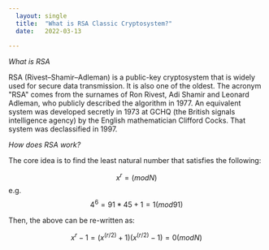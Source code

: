 ```yaml
---
  layout: single
  title:  "What is RSA Classic Cryptosystem?"
  date:   2022-03-13
   
--- 
```


*What is RSA*

RSA (Rivest–Shamir–Adleman) is a public-key cryptosystem that is widely used for secure data transmission. It is also one of the oldest. The acronym "RSA" comes from the surnames of Ron Rivest, Adi Shamir and Leonard Adleman, who publicly described the algorithm in 1977. An equivalent system was developed secretly in 1973 at GCHQ (the British signals intelligence agency) by the English mathematician Clifford Cocks. That system was declassified in 1997.

*How does RSA work?*

The core idea is to find the least natural number that satisfies the following:

$$x^r = (mod N) $$  e.g. $$4^6=91 * 45 + 1 = 1 (mod 91)$$

Then, the above can be re-written as: 

$$x^r - 1 = (x^(r/2)+1)(x^(r/2)-1) = 0 (mod N)$$



